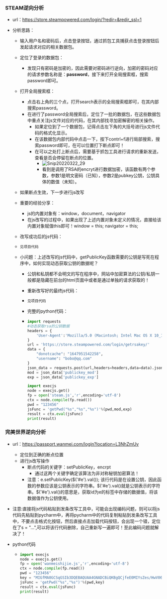 ### STEAM逆向分析

- url：https://store.steampowered.com/login/?redir=&redir_ssl=1

- 分析思路：

  - 输入用户名和密码后，点击登录按钮，通过抓包工具捕获点击登录按钮后发起请求对应的相关数据包。

  - 定位了登录的数据包：

    - 发现只有密码是加密的，因此需要对密码进行逆向，加密的密码对应的请求参数名称是：**password**，接下来打开全局搜索框，搜索password即可。

  - 打开全局搜索框：

    - 点击右上角的三个点，打开search表示的全局搜索框即可，在其内部搜索password。
    - 在进行了password全局搜索后，定位了一批的数据包，在这些数据包中重点关注js文件对应的代码，在其内部找寻加密解密的相关操作。
      - 如果定位到了一个数据包，记得点击左下角的大括号进行js文件代码的格式化显示。
      - 在该数据包内部代码中点击一下，按下contrl+f进行局部搜索，搜索password即可，在可以位置打下断点即可！
      - 在可以之处打上断点后，需要基于抓包工具进行请求的重新发送，查看是否会停留在断点的位置。
        - ![Snip20220322_29](img/Snip20220322_29.png)
        - 看到是调用了RSA的encryt进行数据加密，该函数有两个参数，参数1是明文密码（已知），参数2是pubkey公钥，公钥具体的数值（未知）。

  - 如果断点生效，下一步进行js改写

  - 重要的经验分享：

    - js的内置对象有：window，document，navigator
    - 在js改写的过程中，如果出现了上述内置对象未定义的情况，直接给该内置对象赋值this即可！window = this;  navigator = this;

  - 改写成功后的js代码：

  - ```js
    见项目代码
    ```

  - 小问题：上述改写的js代码中，getPublicKey函数需要的公钥是写死在程序中，如何实现动态获取公钥的数据呢？

    - 公钥和私钥都不会明文的写在程序中，网站中加密算法的公钥/私钥一般都是隐藏在前台的html页面中或者是通过单独的请求获取的！

    - 重新改写好的最终js代码：

    - ```js
      见项目代码
      ```

    - 完整的python代码：

    - ```python
      import requests
      #动态获取rsa的公钥数据
      headers = {
          'User-Agent':'Mozilla/5.0 (Macintosh; Intel Mac OS X 10_15_7) AppleWebKit/537.36 (KHTML, like Gecko) Chrome/99.0.4844.51 Safari/537.36',
      }
      url = 'https://store.steampowered.com/login/getrsakey/'
      data = {
          "donotcache": "1647951542258",
          "username": "bobo@qq.com"
      }
      json_data = requests.post(url,headers=headers,data=data).json()
      mod = json_data['publickey_mod']
      exp = json_data['publickey_exp']
      
      import execjs
      node = execjs.get()
      fp = open('steam.js','r',encoding='utf-8')
      ctx = node.compile(fp.read())
      pwd = "123456"
      jsFunc = 'getPwd("%s","%s","%s")'%(pwd,mod,exp)
      result = ctx.eval(jsFunc)
      print(result)
      ```

    

### 完美世界逆向分析

- url：https://passport.wanmei.com/login?location=L3NhZmUv

  - 定位到正确的断点位置
  - 进行js改写操作
    - 断点代码的关键字：setPublicKey，encrpt
      - 通过这两个关键字确定该算法为非对称秘钥加密算法！
    - 注意：e.setPublicKey($('#e').val()); 该行代码是在设置公钥，因此函数的参数应该是公钥表示的字符串。$('#e').val()就是公钥表示的字符串。$('#e').val()的意思是，获取id为e的标签中存储的数据值，将该数据值作为公钥使用。

- 注意:直接将js代码粘贴到发条改写工具中，可能会出现编码问题，则可以将js代码先粘贴到pycharm中，再将pycharm中的代码复制粘贴到发条改写工具中，不要点击格式化按钮，然后直接点击加载代码按钮，会出现一个错，定位在了s = "…",可以将该行代码删除，自己重新写一遍即可！至此编码问题就解决了！

- python代码

  - ```python
    import execjs
    node = execjs.get()
    fp = open('wanmeishijie.js','r',encoding='utf-8')
    ctx = node.compile(fp.read())
    pwd = "123456"
    key = "MIGfMA0GCSqGSIb3DQEBAQUAA4GNADCBiQKBgQCjfeE0MIYsZes/HwV06/kvRw34Hmhn9WPt0feLPp1PVqdqZz1/xFvPPEAJ/lAvfqt5kyn+A06bvYXIhizTjlOzPgLE4897ihuSYXgfwcUshPZvydRLbftU6Exj5SLbv5tw4GInbgQv7RWLWOKyQA81q6lWae2Kcgd1XpDRsQNXVwIDAQAB"
    jsFunc = 'getPwd("%s","%s")'%(pwd,key)
    result = ctx.eval(jsFunc)
    print(result)
    ```

  
